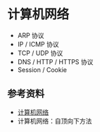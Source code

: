 # 计算机网络

- ARP 协议
- IP / ICMP 协议
- TCP / UDP 协议
- DNS / HTTP / HTTPS 协议
- Session / Cookie

## 参考资料

- [计算机网络](https://www.bilibili.com/video/BV1Hx411D7rn?from=search&seid=13942252497953152552)
- 计算机网络：自顶向下方法
